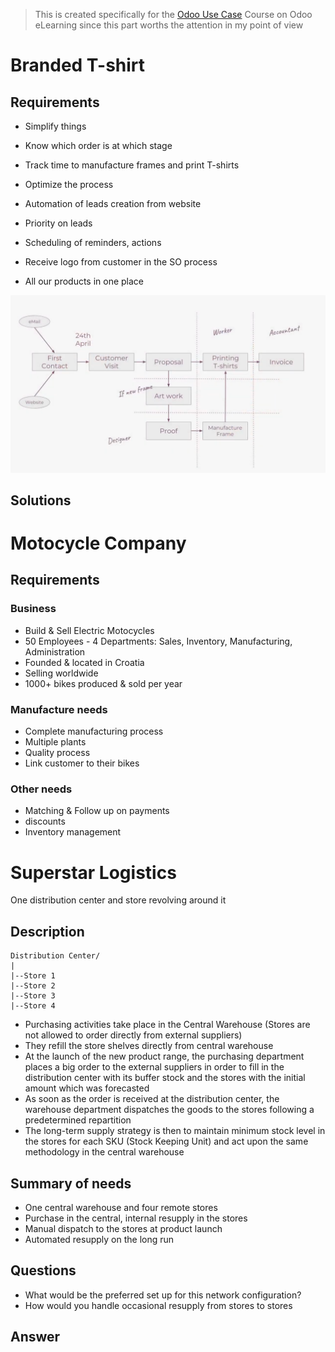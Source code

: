 > This is created specifically for the [Odoo Use Case](https://www.odoo.com/slides/slide/branded-t-shirts-case-719?fullscreen=1) Course on Odoo eLearning since this part worths the attention in my point of view

# Branded T-shirt

## Requirements

- Simplify things
- Know which order is at which stage
- Track time to manufacture frames and print T-shirts
- Optimize the process

- Automation of leads creation from website
- Priority on leads
- Scheduling of reminders, actions
- Receive logo from customer in the SO process
- All our products in one place

![Process Design](t-shirt.png)

## Solutions

# Motocycle Company

## Requirements

### Business

- Build & Sell Electric Motocycles
- 50 Employees - 4 Departments: Sales, Inventory, Manufacturing, Administration
- Founded & located in Croatia
- Selling worldwide
- 1000+ bikes produced & sold per year

### Manufacture needs

- Complete manufacturing process
- Multiple plants
- Quality process
- Link customer to their bikes

### Other needs

- Matching & Follow up on payments
- discounts
- Inventory management

# Superstar Logistics

One distribution center and store revolving around it

## Description

```shell
Distribution Center/
|
|--Store 1
|--Store 2
|--Store 3
|--Store 4
```

- Purchasing activities take place in the Central Warehouse (Stores are not allowed to order directly from external suppliers)
- They refill the store shelves directly from central warehouse
- At the launch of the new product range, the purchasing department places a big order to the external suppliers in order to fill in the distribution center with its buffer stock and the stores with the initial amount which was forecasted
- As soon as the order is received at the distribution center, the warehouse department dispatches the goods to the stores following a predetermined repartition
- The long-term supply strategy is then to maintain minimum stock level in the stores for each SKU (Stock Keeping Unit) and act upon the same methodology in the central warehouse

## Summary of needs

- One central warehouse and four remote stores
- Purchase in the central, internal resupply in the stores
- Manual dispatch to the stores at product launch
- Automated resupply on the long run

## Questions

- What would be the preferred set up for this network configuration?
- How would you handle occasional resupply from stores to stores

## Answer

